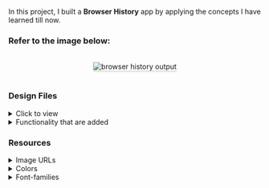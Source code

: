 In this project, I built a **Browser History** app by applying the concepts I have learned till now.

### Refer to the image below:

<br/>
<div style="text-align: center;">
    <img src="https://assets.ccbp.in/frontend/content/react-js/browser-history-output.gif" alt="browser history output" style="max-width:70%;box-shadow:0 2.8px 2.2px rgba(0, 0, 0, 0.12)">
</div>
<br/>

### Design Files

<details>
<summary>Click to view</summary>

- [Extra Small (Size < 576px) and Small (Size >= 576px) - Browser History](https://assets.ccbp.in/frontend/content/react-js/browser-history-sm-output.png)
- [Extra Small (Size < 576px) and Small (Size >= 576px) - Empty View](https://assets.ccbp.in/frontend/content/react-js/browser-history-empty-view-sm-output.png)
- [Medium (Size >= 768px), Large (Size >= 992px) and Extra Large (Size >= 1200px) - Browser History](https://assets.ccbp.in/frontend/content/react-js/browser-history-lg-output.png)
- [Medium (Size >= 768px), Large (Size >= 992px) and Extra Large (Size >= 1200px) - Empty View](https://assets.ccbp.in/frontend/content/react-js/browser-history-empty-view-lg-output.png)

</details>

<details>
<summary>Functionality that are added</summary>
<br/>

The app have the following functionalities

- Initially, the list of given history items will be displayed with a delete button for each history item.
- When a value is provided in the search input then display the history items which includes the search input irrespective of case
- When the delete button of a history item is clicked, the respective history item will be deleted
- When a non-empty value is provided in the search input element, and no history item includes the value given in the search input, then [Empty View](https://assets.ccbp.in/frontend/content/react-js/browser-history-empty-view-lg-output.png) will be displayed
- When all history items are deleted, then [Empty View](https://assets.ccbp.in/frontend/content/react-js/browser-history-empty-view-lg-output.png) will be displayed

- The App is provided with `historyList`. It consists of a list of historyItem objects with the following properties in each historyItem object

  |     Key      | Data Type |
  | :----------: | :-------: |
  |      id      |  Number   |
  | timeAccessed |  String   |
  |   logoUrl    |  String   |
  |    title     |  String   |
  |  domainUrl   |  String   |

</details>


### Resources

<details>
<summary>Image URLs</summary>

- [https://assets.ccbp.in/frontend/react-js/history-website-logo-img.png](https://assets.ccbp.in/frontend/react-js/history-website-logo-img.png) 
- [https://assets.ccbp.in/frontend/react-js/search-img.png](https://assets.ccbp.in/frontend/react-js/search-img.png) 
- [https://assets.ccbp.in/frontend/react-js/delete-img.png](https://assets.ccbp.in/frontend/react-js/delete-img.png) 

</details>

<details>
<summary>Colors</summary>

<br/>

<div style="background-color: #3367d6; width: 150px; padding: 10px; color: white">Hex: #3367d6</div>
<div style="background-color: #2850a7; width: 150px; padding: 10px; color: white">Hex: #2850a7</div>
<div style="background-color: #ececec; width: 150px; padding: 10px; color: black">Hex: #ececec</div>
<div style="background-color: #64748b; width: 150px; padding: 10px; color: white">Hex: #64748b</div>
<div style="background-color: #f8fafc; width: 150px; padding: 10px; color: black">Hex: #f8fafc</div>
<div style="background-color: #6697ff; width: 150px; padding: 10px; color: black">Hex: #6697ff</div>
<div style="background-color: #ffffff; width: 150px; padding: 10px; color: black">Hex: #ffffff</div>
<div style="background-color: #475569; width: 150px; padding: 10px; color: white">Hex: #475569</div>
<br/>

</details>

<details>
<summary>Font-families</summary>

- Roboto

</details>

